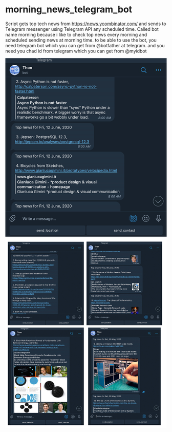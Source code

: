 # morning_news_telegram_bot
Script gets top tech news from https://news.ycombinator.com/ and sends to Telegram messenger using Telegram API any scheduled time.
Called bot name morning because i like to check top news every morning and scheduled sending news at morning time.
to be able to use the bot, you need telegram bot which you can get from @botfather at telegram. and you need you chad id from telegram which you can get from @myidbot

![Image of Yaktocat](https://github.com/firdavsxon/morning_news_telegram_bot/blob/master/ScreenShot.png)
![Image of Yaktocat](https://github.com/firdavsxon/morning_news_telegram_bot/blob/master/screnshots)


